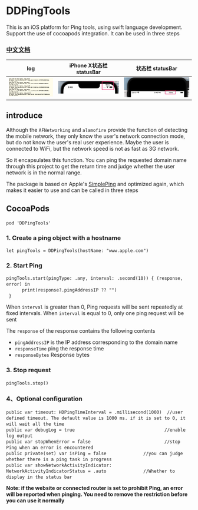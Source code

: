 # DDPingTools

This is an iOS platform for Ping tools, using swift language development. Support the use of cocoapods integration. It can be used in three steps

### [中文文档](https://dongge.org/blog/1296.html)

| log | iPhone X状态栏 statusBar |  状态栏 statusBar |
|----|----|----|
|![the ScreenShot 日志截图预览](./preview/screenshot.png)|![the ScreenShot 状态栏](./preview/screenshot1.jpg)|![the ScreenShot 状态栏](./preview/screenshot2.jpg)

## introduce

<span id = "english"></span>

Although the `AFNetworking` and `alamofire` provide the function of detecting the mobile network, they only know the user's network connection mode, but do not know the user's real user experience. Maybe the user is connected to WiFi, but the network speed is not as fast as 3G network. 

So it encapsulates this function. You can ping the requested domain name through this project to get the return time and judge whether the user network is in the normal range.

The package is based on Apple's [SimplePing](https://developer.apple.com/library/archive/samplecode/SimplePing/Introduction/Intro.html#//apple_ref/doc/uid/DTS10000716) and optimized again, which makes it easier to use and can be called in three steps

## CocoaPods

```
pod 'DDPingTools'
```
 
### 1. Create a ping object with a hostname

```
let pingTools = DDPingTools(hostName: "www.apple.com")
```

### 2. Start Ping


```
pingTools.start(pingType: .any, interval: .second(10)) { (response, error) in
      print(response?.pingAddressIP ?? "")
 }
```

When  `interval` is greater than 0, Ping requests will be sent repeatedly at fixed intervals. When `interval` is equal to 0, only one ping request will be sent

The `response` of the response contains the following contents

* `pingAddressIP` is the IP address corresponding to the domain name
* `responseTime` ping the response time
* `responseBytes` Response bytes

### 3. Stop request

```
pingTools.stop()
```

### 4、Optional configuration

```
public var timeout: HDPingTimeInterval = .millisecond(1000)  //user defined timeout. The default value is 1000 ms. if it is set to 0, it will wait all the time
public var debugLog = true                                  //enable log output
public var stopWhenError = false                            //stop Ping when an error is encountered
public private(set) var isPing = false				//you can judge whether there is a ping task in progress
public var showNetworkActivityIndicator: NetworkActivityIndicatorStatus = .auto              //Whether to display in the status bar
```


**Note: if the website or connected router is set to prohibit Ping, an error will be reported when pinging. You need to remove the restriction before you can use it normally**
